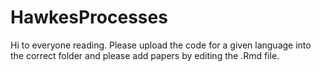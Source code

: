 # HawkesProcesses
Hi to everyone reading. Please upload the code for a given language into the correct folder and please add papers by editing the .Rmd file.
